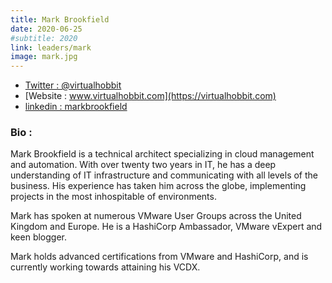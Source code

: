 ```yaml
---
title: Mark Brookfield
date: 2020-06-25
#subtitle: 2020
link: leaders/mark
image: mark.jpg
---
```

- [Twitter : @virtualhobbit](https://twitter.com/virtualhobbit)
- [Website : www.virtualhobbit.com](https://virtualhobbit.com)
- [linkedin : markbrookfield](https://www.linkedin.com/in/markbrookfield/)
### Bio : 

Mark Brookfield is a technical architect specializing in cloud management and automation. With over twenty two years in IT, he has a deep understanding of IT infrastructure and communicating with all levels of the business. His experience has taken him across the globe, implementing projects in the most inhospitable of environments.

Mark has spoken at numerous VMware User Groups across the United Kingdom and Europe. He is a HashiCorp Ambassador, VMware vExpert and keen blogger.

Mark holds advanced certifications from VMware and HashiCorp, and is currently working towards attaining his VCDX.

